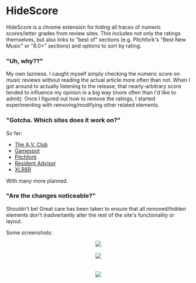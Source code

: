 # HideScore
HideScore is a chrome extension for hiding all traces of numeric scores/letter grades from review sites. This includes not only the ratings themselves, but also links to "best of" sections (e.g. Pitchfork's "Best New Music" or "8.0+" sections) and options to sort by rating.

### "Uh, why??"
My own laziness. I caught myself simply checking the numeric score on music reviews without reading the actual article more often than not. When I got around to actually listening to the release, that nearly-arbitrary score tended to influence my opinion in a big way (more often than I'd like to admit). Once I figured out how to remove the ratings, I started experimenting with removing/modifying other related elements.

### "Gotcha. Which sites does it work on?"
So far:
- [The A.V. Club](http://www.avclub.com/)
- [Gamespot](http://www.gamespot.com/)
- [Pitchfork](http://pitchfork.com/)
- [Resident Advisor](http://www.residentadvisor.net/)
- [XLR8R](http://www.xlr8r.com/)

With many more planned.

### "Are the changes noticeable?"
Shouldn't be! Great care has been taken to ensure that all removed/hidden elements don't inadvertantly alter the rest of the site's functionality or layout.

Some screenshots:
<p align="center">
<img src="http://i.imgur.com/gwIM88L.jpg"><br><br>
<img src="http://i.imgur.com/BCWrANv.jpg"><br><br><br>
<img src="http://i.imgur.com/P7233fP.jpg">
</p>
